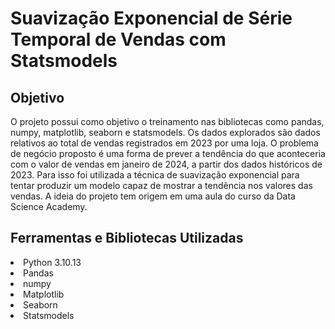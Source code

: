 # Suavização Exponencial de Série Temporal de Vendas com Statsmodels
## Objetivo
O projeto possui como objetivo o treinamento nas bibliotecas como pandas, numpy, matplotlib, seaborn e statsmodels. Os dados explorados são dados relativos ao total de vendas registrados em 2023 por uma loja. O problema de negócio proposto é uma forma de prever a tendência do que aconteceria com o valor de vendas em janeiro de 2024, a partir dos dados históricos de 2023. Para isso foi utilizada a técnica de suavização exponencial para tentar produzir um modelo capaz de mostrar a tendência nos valores das vendas. A ideia do projeto tem origem em uma aula do curso da Data Science Academy.
## Ferramentas e Bibliotecas Utilizadas
<li>Python 3.10.13<li>Pandas<li>numpy<li>Matplotlib<li>Seaborn<li>Statsmodels
